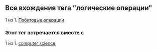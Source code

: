 ## Все вхождения тега "логические операции"


1 из 1. [Побитовые операции](./cs_theory_bitwise.md)



### Этот тег встречается вместе с


1 из 1. [computer science](./meta_computer_science.md)

